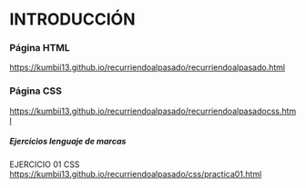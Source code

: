 # INTRODUCCIÓN

### Página HTML
https://kumbii13.github.io/recurriendoalpasado/recurriendoalpasado.html

### Página CSS
https://kumbii13.github.io/recurriendoalpasado/recurriendoalpasadocss.html

##### Ejercicios lenguaje de marcas

EJERCICIO 01 CSS
https://kumbii13.github.io/recurriendoalpasado/css/practica01.html

